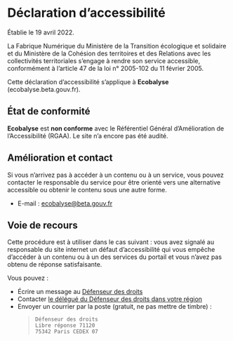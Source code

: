 # Déclaration d’accessibilité

Établie le 19 avril 2022.

La Fabrique Numérique du Ministère de la Transition écologique et solidaire et du Ministère de la Cohésion
des territoires et des Relations avec les collectivités territoriales s’engage à rendre son service
accessible, conformément à l’article 47 de la loi n° 2005-102 du 11 février 2005.

Cette déclaration d’accessibilité s’applique à **Ecobalyse** (ecobalyse.beta.gouv.fr).

## État de conformité

**Ecobalyse** est **non conforme** avec le Référentiel Général d’Amélioration de l’Accessibilité (RGAA).
Le site n’a encore pas été audité.

## Amélioration et contact

Si vous n’arrivez pas à accéder à un contenu ou à un service, vous pouvez contacter le responsable du service
pour être orienté vers une alternative accessible ou obtenir le contenu sous une autre forme.

- E-mail : [ecobalyse@beta.gouv.fr](mailto:ecobalyse@beta.gouv.fr?Subject=Accessibilité)

## Voie de recours

Cette procédure est à utiliser dans le cas suivant : vous avez signalé au responsable du site internet
un défaut d’accessibilité qui vous empêche d’accéder à un contenu ou à un des services du portail et vous
n’avez pas obtenu de réponse satisfaisante.

Vous pouvez :

- Écrire un message au [Défenseur des droits](https://formulaire.defenseurdesdroits.fr/)
- Contacter [le délégué du Défenseur des droits dans votre région](https://www.defenseurdesdroits.fr/saisir/delegues)
- Envoyer un courrier par la poste (gratuit, ne pas mettre de timbre) :
  >     Défenseur des droits
  >     Libre réponse 71120
  >     75342 Paris CEDEX 07
